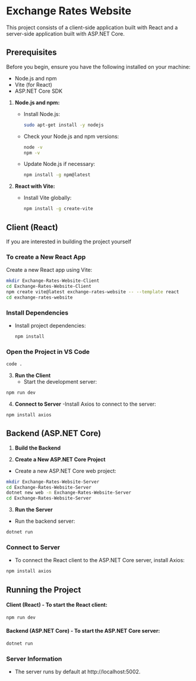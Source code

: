 # Exchange Rates Website

This project consists of a client-side application built with React and a server-side application built with ASP.NET Core.

## Prerequisites

Before you begin, ensure you have the following installed on your machine:

- Node.js and npm
- Vite (for React)
- ASP.NET Core SDK

1. **Node.js and npm:**

   - Install Node.js:
     ```bash
     sudo apt-get install -y nodejs
     ```

   - Check your Node.js and npm versions:
     ```bash
     node -v
     npm -v
     ```

   - Update Node.js if necessary:
     ```bash
     npm install -g npm@latest
     ```

2. **React with Vite:**

   - Install Vite globally:
     ```bash
     npm install -g create-vite
     ```

## Client (React)

If you are interested in building the project yourself
###  To create a New React App
Create a new React app using Vite:

```bash
mkdir Exchange-Rates-Website-Client
cd Exchange-Rates-Website-Client
npm create vite@latest exchange-rates-website -- --template react
cd exchange-rates-website
```

###  Install Dependencies
  - Install project dependencies:
    ```bash
    npm install
    ```
### Open the Project in VS Code

  ```bash
code .
```

3. **Run the Client**
    - Start the development server:
  ```bash
  npm run dev
  ```

4. **Connect to Server**
    -Install Axios to connect to the server:

```bash
npm install axios
```

## Backend (ASP.NET Core)

1. **Build the Backend**
  
2. **Create a New ASP.NET Core Project**
  - Create a new ASP.NET Core web project:

  ```bash
mkdir Exchange-Rates-Website-Server
cd Exchange-Rates-Website-Server
dotnet new web -n Exchange-Rates-Website-Server
cd Exchange-Rates-Website-Server
```

3.  **Run the Server**
  - Run the backend server:

```bash
dotnet run
```

### Connect to Server
- To connect the React client to the ASP.NET Core server, install Axios:

```bash
npm install axios
```


## Running the Project
#### Client (React) - To start the React client:

```bash
npm run dev
```

#### Backend (ASP.NET Core) - To start the ASP.NET Core server:
```bash
dotnet run
```


### Server Information
- The server runs by default at http://localhost:5002.
  
